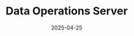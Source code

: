 ---
title: "Data Operations Server"
description: "Data processing server that post processes vehicle data"
link: "https://github.com/hytech-racing/data_acq_cloud"
date: "2025-04-25"
tags: [ "Docker", "Gh Action", "Go", "AWS", "MongoDB"]
---